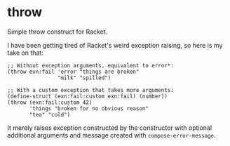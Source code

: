 # throw

Simple throw construct for Racket.

I have been getting tired of Racket's weird exception raising,
so here is my take on that:

```racket
;; Without exception arguments, equivalent to error*:
(throw exn:fail 'error "things are broken"
                "milk" "spilled")

;; With a custom exception that takes more arguments:
(define-struct (exn:fail:custom exn:fail) (number))
(throw (exn:fail:custom 42)
       'things "broken for no obvious reason"
       "tea" "cold")
```

It merely raises exception constructed by the constructor with
optional additional arguments and message created with
`compose-error-message`.
